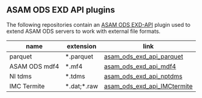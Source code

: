 ## ASAM ODS EXD API plugins

The following repositories contain an [ASAM ODS EXD-API](https://www.asam.net/standards/detail/ods/) plugin
used to extend ASAM ODS servers to work with external file formats.

| name          | extension   | link |
| ------------- | ----------- | ---- |
| parquet       | \*.parquet   | [asam_ods_exd_api_parquet](https://github.com/totonga/asam_ods_exd_api_parquet?tab=readme-ov-file#readme) |
| ASAM ODS mdf4 | \*.mf4       | [asam_ods_exd_api_mdf4](https://github.com/totonga/asam_ods_exd_api_mdf4?tab=readme-ov-file#readme) |
| NI tdms       | \*.tdms      | [asam_ods_exd_api_nptdms](https://github.com/totonga/asam_ods_exd_api_nptdms?tab=readme-ov-file#readme) |
| IMC Termite   | \*.dat;\*.raw | [asam_ods_exd_api_IMCtermite](https://github.com/totonga/asam_ods_exd_api_IMCtermite?tab=readme-ov-file#readme) |
